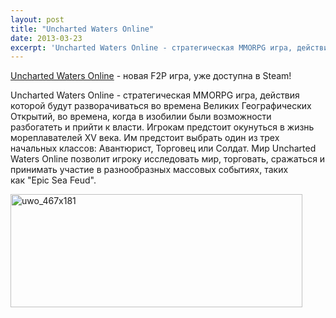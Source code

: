 ```yaml
---
layout: post
title: "Uncharted Waters Online"
date: 2013-03-23
excerpt: 'Uncharted Waters Online - стратегическая MMORPG игра, действия которой будут разворачиваться во времена Великих Географических Открытий, во времена, когда в изобилии были возможности разбогатеть и прийти к власти. Игрокам предстоит окунуться в жизнь мореплавателей XV века. Им предстоит выбрать один из трех начальных классов&#58; Авантюрист, Торговец или Солдат. Мир Uncharted Waters Online позволит игроку исследовать мир, торговать, сражаться и принимать участие в разнообразных массовых событиях, таких как "Epic Sea Feud".'
---
```


<a href="http://store.steampowered.com/app/224320/" target="_blank">Uncharted Waters Online</a> - новая F2P игра, уже доступна в Steam!

Uncharted Waters Online - стратегическая MMORPG игра, действия которой будут разворачиваться во времена Великих Географических Открытий, во времена, когда в изобилии были возможности разбогатеть и прийти к власти. Игрокам предстоит окунуться в жизнь мореплавателей XV века. Им предстоит выбрать один из трех начальных классов: Авантюрист, Торговец или Солдат. Мир Uncharted Waters Online позволит игроку исследовать мир, торговать, сражаться и принимать участие в разнообразных массовых событиях, таких как "Epic Sea Feud".

<a href="http://store.steampowered.com/app/224320/" target="_blank"><img class="aligncenter size-full wp-image-1798" alt="uwo_467x181" src="http://gamersoul.ru/wp-content/uploads/2013/03/uwo_467x181.jpg" width="467" height="181" /></a>